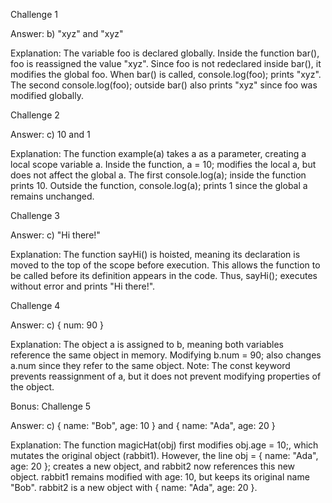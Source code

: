 Challenge 1

Answer: b) "xyz" and "xyz"

Explanation: The variable foo is declared globally. Inside the function bar(), foo is reassigned the value "xyz". Since foo is not redeclared inside bar(), it modifies the global foo. When bar() is called, console.log(foo); prints "xyz". The second console.log(foo); outside bar() also prints "xyz" since foo was modified globally.

Challenge 2

Answer: c) 10 and 1

Explanation: The function example(a) takes a as a parameter, creating a local scope variable a. Inside the function, a = 10; modifies the local a, but does not affect the global a. The first console.log(a); inside the function prints 10. Outside the function, console.log(a); prints 1 since the global a remains unchanged.

Challenge 3

Answer: c) "Hi there!"

Explanation: The function sayHi() is hoisted, meaning its declaration is moved to the top of the scope before execution. This allows the function to be called before its definition appears in the code. Thus, sayHi(); executes without error and prints "Hi there!".

Challenge 4

Answer: c) { num: 90 }

Explanation: The object a is assigned to b, meaning both variables reference the same object in memory. Modifying b.num = 90; also changes a.num since they refer to the same object. Note: The const keyword prevents reassignment of a, but it does not prevent modifying properties of the object.

Bonus: Challenge 5

Answer: c) { name: "Bob", age: 10 } and { name: "Ada", age: 20 }

Explanation: The function magicHat(obj) first modifies obj.age = 10;, which mutates the original object (rabbit1). However, the line obj = { name: "Ada", age: 20 }; creates a new object, and rabbit2 now references this new object. rabbit1 remains modified with age: 10, but keeps its original name "Bob". rabbit2 is a new object with { name: "Ada", age: 20 }.